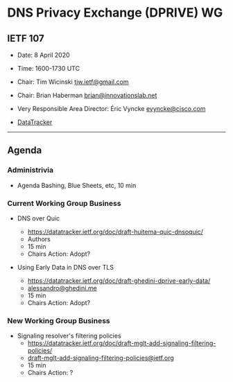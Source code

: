 # DNS Privacy Exchange (DPRIVE) WG
## IETF 107

* Date: 8 April 2020
* Time: 1600-1730 UTC

* Chair: Tim Wicinski <tjw.ietf@gmail.com>
* Chair: Brian Haberman <brian@innovationslab.net>

* Very Responsible Area Director: Éric Vyncke <evyncke@cisco.com>

* [DataTracker](https://datatracker.ietf.org/group/dprive/documents/)

---
## Agenda

### Administrivia

* Agenda Bashing, Blue Sheets, etc,  10 min

### Current Working Group Business

*   DNS over Quic
    - https://datatracker.ietf.org/doc/draft-huitema-quic-dnsoquic/
    - Authors
    - 15 min
    - Chairs Action: Adopt?

*   Using Early Data in DNS over TLS
    - https://datatracker.ietf.org/doc/draft-ghedini-dprive-early-data/
    - alessandro@ghedini.me
    - 15 min
    - Chairs Action: Adopt?

### New Working Group Business

*   Signaling resolver's filtering policies
    - https://datatracker.ietf.org/doc/draft-mglt-add-signaling-filtering-policies/
    - draft-mglt-add-signaling-filtering-policies@ietf.org
    - 15 min
    - Chairs Action: ?
